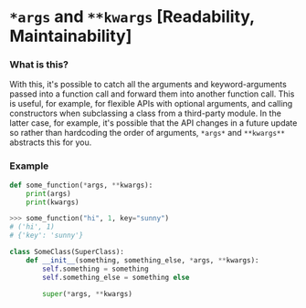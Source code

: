 # `*args` and `**kwargs` [Readability, Maintainability]
### What is this?

With this, it's possible to catch all the arguments and keyword-arguments passed into a function call and forward them into another function call. This is useful, for example, for flexible APIs with optional arguments, and calling constructors when subclassing a class from a third-party module. In the latter case, for example, it's possible that the API changes in a future update so rather than hardcoding the order of arguments, `*args*` and `**kwargs**` abstracts this for you.

### Example

```py
def some_function(*args, **kwargs):
    print(args)
    print(kwargs)

>>> some_function("hi", 1, key="sunny")
# ('hi', 1)
# {'key': 'sunny'}

class SomeClass(SuperClass):
    def __init__(something, something_else, *args, **kwargs):
        self.something = something
        self.something_else = something else

        super(*args, **kwargs)
```